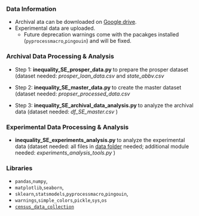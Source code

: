 ### Data Information
* Archival ata can be downloaded on [Google drive](https://drive.google.com/drive/folders/1Y28XIQJmmVjROrPddpf78rF9-5Zcrs6B?usp=sharing). 
* Experimental data are uploaded. 
   *  Future deprecation warnings come with the pacakges installed (```pyprocessmacro```,```pingouin```) and will be fixed.

### Archival Data Processing & Analysis
* Step 1: <b> inequality_SE_prosper_data.py </b> to prepare the prosper dataset (dataset needed: <i> prosper_loan_data.csv </i> and <i> state_abbv.csv </i>

* Step 2: <b> inequality_SE_master_data.py </b> to create the master dataset (dataset needed: <i> propser_processed_data.csv </i>

* Step 3: <b> inequality_SE_archival_data_analysis.py </b> to analyze the archival data (dataset needed: <i> df_SE_master.csv </i>)

### Experimental Data Processing & Analysis
* <b> inequality_SE_experiments_analysis.py </b> to analyze the experimental data (dataset needed: all files in [data folder]([https://github.com/jinyan0425/inequality_related/tree/main/Inequality_sharing_economy/experiments/data](https://github.com/jinyan0425/inequality_related_projects/tree/sharing_economy/Inequality_sharing_economy/experiments/data)) needed; additional module needed: <i> experiments_analysis_tools.py </i>)

### Libraries
* ```pandas```,```numpy```,
* ```matplotlib```,```seaborn```,
* ```sklearn```,```statsmodels```,```pyprocessmacro```,```pingouin```,
* ```warnings```,```simple_colors```,```pickle```,```sys```,```os```
* [```census_data_collection```](https://github.com/jinyan0425/census_collection)
